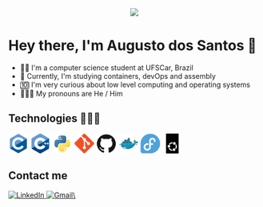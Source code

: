 <div id="header" align="center">
  <img src="https://media3.giphy.com/media/JIX9t2j0ZTN9S/giphy.gif?cid=ecf05e47auygknc75z2kt2raouy1l47wnkc5oi58h4n08ryq&ep=v1_gifs_search&rid=giphy.gif&ct=g" width="100"\>
</div>


# Hey there, I'm Augusto dos Santos 👋
* 👨‍🎓 I'm a computer science student at UFSCar, Brazil
* 📖 Currently, I'm studying containers, devOps and assembly
* 🔟 I'm very curious about low level computing and operating systems
* 👨🏻‍🦱 My pronouns are He / Him

## Technologies 👨🏻‍💻
<div>
  <img src="https://github.com/devicons/devicon/blob/master/icons/c/c-original.svg" title="C" alt="C language logo" width="40" height="40"\>
  <img src="https://github.com/devicons/devicon/blob/master/icons/cplusplus/cplusplus-original.svg" title="C++" alt="C++ language logo" width="40" height="40"\>
  <img src="https://github.com/devicons/devicon/blob/master/icons/python/python-original.svg" title="python" alt="python logo" width="40" height="40"\>
  <img src="https://github.com/devicons/devicon/blob/master/icons/git/git-original.svg" title="git" alt="git logo" width="40" height="40"\>
  <img src="https://github.com/devicons/devicon/blob/master/icons/github/github-original.svg" title="git hub" alt="github logo" width="40" height="40"\>
  <img src="https://github.com/devicons/devicon/blob/master/icons/docker/docker-original.svg" title="docker" alt= "docker logo" width="40" height="40"\>
  <img src="https://github.com/devicons/devicon/blob/master/icons/fedora/fedora-plain.svg" title="fedora" alt="Fedora logo" width="40" height="40"\>
  <img src="https://github.com/devicons/devicon/blob/master/icons/ubuntu/ubuntu-plain.svg" title="Ubuntu" alt="Ubuntu logo" width="40" height="40"\>
</div>


## Contact me
<div id="badges">
  <a href="https://linkedin.com/in/augustodsgv">
    <img src="https://img.shields.io/badge/LinkedIn-blue?logo=linkedin" alt=LinkedIn Badge\>
  </a>
  <a href="mailto:augustodsgv@gmail.com">
    <img src="https://img.shields.io/badge/Gmail-D14836?&logo=gmail&logoColor=white" alt=Gmail\>
  </a>
</div>
